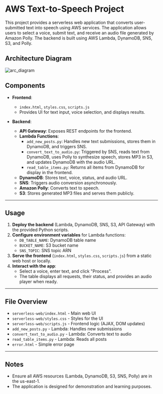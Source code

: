 # AWS Text-to-Speech Project

This project provides a serverless web application that converts user-submitted text into speech using AWS services. The application allows users to select a voice, submit text, and receive an audio file generated by Amazon Polly. The backend is built using AWS Lambda, DynamoDB, SNS, S3, and Polly.


## Architecture Diagram

![arc_diagram](https://github.com/user-attachments/assets/4325e857-1329-4188-8920-74efcfe95f53)


## Components

- **Frontend**:  
  - `index.html`, `styles.css`, `scripts.js`  
  - Provides UI for text input, voice selection, and displays results.

- **Backend**:  
  - **API Gateway**: Exposes REST endpoints for the frontend.
  - **Lambda Functions**:
    - `add_new_posts.py`: Handles new text submissions, stores them in DynamoDB, and triggers SNS.
    - `convert_text_to_audio.py`: Triggered by SNS, reads text from DynamoDB, uses Polly to synthesize speech, stores MP3 in S3, and updates DynamoDB with the audio URL.
    - `read_table_items.py`: Returns all items from DynamoDB for display in the frontend.
  - **DynamoDB**: Stores text, voice, status, and audio URL.
  - **SNS**: Triggers audio conversion asynchronously.
  - **Amazon Polly**: Converts text to speech.
  - **S3**: Stores generated MP3 files and serves them publicly.

---

## Usage

1. **Deploy the backend** (Lambda, DynamoDB, SNS, S3, API Gateway) with the provided Python scripts.
2. **Configure environment variables** for Lambda functions:
   - `DB_TABLE_NAME`: DynamoDB table name
   - `BUCKET_NAME`: S3 bucket name
   - `SNS_TOPIC`: SNS topic ARN
3. **Serve the frontend** (`index.html`, `styles.css`, `scripts.js`) from a static web host or locally.
4. **Interact with the app**:
   - Select a voice, enter text, and click "Process".
   - The table displays all requests, their status, and provides an audio player when ready.

---

## File Overview

- `serverless-web/index.html` - Main web UI
- `serverless-web/styles.css` - Styles for the UI
- `serverless-web/scripts.js` - Frontend logic (AJAX, DOM updates)
- `add_new_posts.py` - Lambda: Handles new submissions
- `convert_text_to_audio.py` - Lambda: Converts text to audio
- `read_table_items.py` - Lambda: Reads all posts
- `error.html` - Simple error page

---

## Notes

- Ensure all AWS resources (Lambda, DynamoDB, S3, SNS, Polly) are in the us-east-1.
- The application is designed for demonstration and learning purposes.
